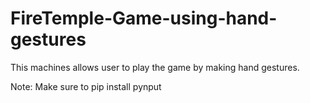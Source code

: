 # FireTemple-Game-using-hand-gestures
This machines allows user to play the game by making hand gestures.

Note: Make sure to pip install pynput 
